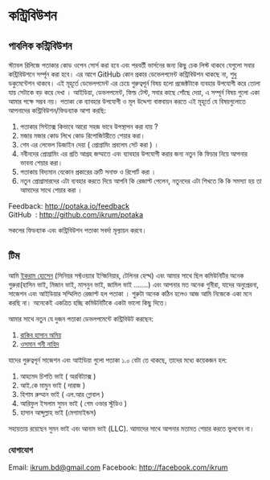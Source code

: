 # কন্ট্রিবিউশন

## পাবলিক কন্ট্রিবিউশন
স্ট্যাবল রিলিজে পতাকার কোড ওপেন সোর্স করা হবে এবং পরবর্তী ভার্সনের জন্য কিছু চেক লিস্ট থাকবে যেগুলো সবার কন্ট্রিবিউশনে সর্ম্পূন করা হবে। এর আগে GitHub কোন প্রকার ডেভেলপমেন্ট কন্ট্রিবিউশন থাকছে না, শুধু ডকুমেন্টেশন থাকবে। এই মূহূর্তে ডেভেলপমেন্ট এর চেয়ে গুরুত্বপূর্ন বিষয় হলো প্রজেক্টটাকে ব্যবহার উপযোগী করে তোলা যায় সেটাকে বড় করে দেখা । আইডিয়া, ডেভলপমেন্ট, ফিল্ড টেস্ট, সবার কাছে পোঁছে দেয়া, এ সম্পূর্ন বিষয় গুলো একা আমার পক্ষে সম্ভব নয়। পতাকা কে ব্যাবহার উপযোগী ও মূল উদ্দেশ্য বাস্তবায়ন করতে এই মূহূর্তে যে বিষয়গুলোতে আপনাদের কন্ট্রিবিউশন/ফিডব্যাক আশা করছি:

1. পতাকার সিন্ট্যাক্স কিভাবে আরো সহজ ভাবে উপস্থাপন করা যায় ?
2. মজার মজার কোড লিখে কোড রিপোজিটরীতে শেয়ার করা।
3. গেম এর লেভেল ডিজাইন দেয়া ( প্রোগ্রামিং প্রবলেম সেট করা ) ।
4. নবীনদের প্রোগ্রামিং এর প্রতি আগ্রহ জম্মাতে এবং ব্যাবহার উপযোগী করার জন্য নতুন কি ফিচার নিয়ে আপনার ভাবনা শেয়ার করা।
5. পতাকায় বিদ্যমান যেকোন প্রকারের ত্রুটি সনাক্ত ও রিপোর্ট করা ।
5. নতুন প্রোগ্রামারদের এটা ব্যবহার করতে দিয়ে আপনি কি রেজাল্ট পেলেন, নতুনদের এটা শিখতে কি কি সমস্যা হয় তা আমাদের সাথে শেয়ার করা ।

Feedback: http://potaka.io/feedback
<br/>
GitHub&nbsp;&nbsp;: http://github.com/ikrum/potaka

সকলের ফিডব্যাক এবং কন্ট্রিবিউশন পতাকা সবর্দা মূল্যায়ন করবে।

## টিম
আমি [ইকরাম হোসেন](http://facebook.com/ikrum) (সিনিয়র সফ্টওয়্যার ইন্জিনিয়ার, টেলিনর হেল্থ) এবং আমার সাথে ছিল কমিউনিটির অনেক গুরুরা(হাসিন ভাই, মিজান ভাই, মাসনুন ভাই, জামিল ভাই .......) এবং আপনার মত অনেক গুনীরা, যাদের অনুপ্রেরনা, সাজেশন এবং আইডিয়ার সম্মিলিত রেজাল্ট হল পতাকা । শুরুটা অনেক কঠিন হলেও আজ আমি নিজেকে একা মনে করছি না। অনেকেই একত্রিত হচ্ছি কমিউনিটিকে একটা ভালো কিছু দিতে।

আমার সাথে নতুন যে দুজন পতাকা ডেভলপমেন্টে কন্ট্রিবিউট করছেন:

1. [রাকিব হাসান অমিয়](https://www.facebook.com/rakib.h.amio)
2. [ওসমান গনী নাহিদ](https://www.facebook.com/nahidcool1994)

যাদের গুরুত্বপূর্ন সাজেশন এবং আইডিয়া গুলো পতাকা ১.০ বেটা তে থাকছে, তাদের মধ্যে কয়েকজন হল:

1. আহমেদ চিশতি ভাই ( অরবিট্যাক্স )
2. আই.কে মামুন ভাই ( দারাজ )
3. হিশাম রুম্মান ভাই ( এল.আর গ্লোবাল )
4. আরিফুল ইসলাম সুমন ভাই ( গেম ওভার স্টুডিও )
5. হাসান আব্দুল্লাহ ভাই (মেগামাইন্ডস)

সহায়তায় রয়েছেন সুমন ভাই এবং আনাম ভাই (LLC). আমাদের সাথে আপনার মতামত শেয়ার করতে ভুলবেন না।

### যোগাযোগ
Email: [ikrum.bd@gmail.com](#)
Facebook: http://facebook.com/ikrum
